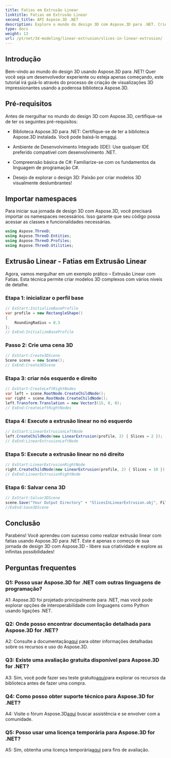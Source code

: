 ```yaml
---
title: Fatias em Extrusão Linear
linktitle: Fatias em Extrusão Linear
second_title: API Aspose.3D .NET
description: Explore o mundo do design 3D com Aspose.3D para .NET. Crie modelos impressionantes usando nosso tutorial de extrusão linear.
type: docs
weight: 13
url: /pt/net/3d-modeling/linear-extrusion/slices-in-linear-extrusion/
---
```

## Introdução

Bem-vindo ao mundo do design 3D usando Aspose.3D para .NET! Quer você seja um desenvolvedor experiente ou esteja apenas começando, este tutorial irá guiá-lo através do processo de criação de visualizações 3D impressionantes usando a poderosa biblioteca Aspose.3D.

## Pré-requisitos

Antes de mergulhar no mundo do design 3D com Aspose.3D, certifique-se de ter os seguintes pré-requisitos:

-  Biblioteca Aspose.3D para .NET: Certifique-se de ter a biblioteca Aspose.3D instalada. Você pode baixá-lo em[aqui](https://releases.aspose.com/3d/net/).

- Ambiente de Desenvolvimento Integrado (IDE): Use qualquer IDE preferido compatível com desenvolvimento .NET.

- Compreensão básica de C#: Familiarize-se com os fundamentos da linguagem de programação C#.

- Desejo de explorar o design 3D: Paixão por criar modelos 3D visualmente deslumbrantes!

## Importar namespaces

Para iniciar sua jornada de design 3D com Aspose.3D, você precisará importar os namespaces necessários. Isso garante que seu código possa acessar as classes e funcionalidades necessárias.

```csharp
using Aspose.ThreeD;
using Aspose.ThreeD.Entities;
using Aspose.ThreeD.Profiles;
using Aspose.ThreeD.Utilities;
```

## Extrusão Linear - Fatias em Extrusão Linear

Agora, vamos mergulhar em um exemplo prático – Extrusão Linear com Fatias. Esta técnica permite criar modelos 3D complexos com vários níveis de detalhe.

### Etapa 1: inicializar o perfil base

```csharp
// ExStart:InitializeBaseProfile
var profile = new RectangleShape()
{
    RoundingRadius = 0.3
};
// ExEnd:InitializeBaseProfile
```

### Passo 2: Crie uma cena 3D

```csharp
// ExStart:Create3DScene
Scene scene = new Scene();
// ExEnd:Create3DScene
```

### Etapa 3: criar nós esquerdo e direito

```csharp
// ExStart:CreateLeftRightNodes
var left = scene.RootNode.CreateChildNode();
var right = scene.RootNode.CreateChildNode();
left.Transform.Translation = new Vector3(15, 0, 0);
// ExEnd:CreateLeftRightNodes
```

### Etapa 4: Execute a extrusão linear no nó esquerdo

```csharp
// ExStart:LinearExtrusionLeftNode
left.CreateChildNode(new LinearExtrusion(profile, 2) { Slices = 2 });
// ExEnd:LinearExtrusionLeftNode
```

### Etapa 5: Execute a extrusão linear no nó direito

```csharp
// ExStart:LinearExtrusionRightNode
right.CreateChildNode(new LinearExtrusion(profile, 2) { Slices = 10 });
// ExEnd:LinearExtrusionRightNode
```

### Etapa 6: Salvar cena 3D

```csharp
// ExStart:Salvar3DScene
scene.Save("Your Output Directory" + "SlicesInLinearExtrusion.obj", FileFormat.WavefrontOBJ);
//ExEnd:Save3DScene
```

## Conclusão

Parabéns! Você aprendeu com sucesso como realizar extrusão linear com fatias usando Aspose.3D para .NET. Este é apenas o começo de sua jornada de design 3D com Aspose.3D - libere sua criatividade e explore as infinitas possibilidades!

## Perguntas frequentes

### Q1: Posso usar Aspose.3D for .NET com outras linguagens de programação?

A1: Aspose.3D foi projetado principalmente para .NET, mas você pode explorar opções de interoperabilidade com linguagens como Python usando ligações .NET.

### Q2: Onde posso encontrar documentação detalhada para Aspose.3D for .NET?

 A2: Consulte a documentação[aqui](https://reference.aspose.com/3d/net/) para obter informações detalhadas sobre os recursos e uso do Aspose.3D.

### Q3: Existe uma avaliação gratuita disponível para Aspose.3D for .NET?

 A3: Sim, você pode fazer seu teste gratuito[aqui](https://releases.aspose.com/)para explorar os recursos da biblioteca antes de fazer uma compra.

### Q4: Como posso obter suporte técnico para Aspose.3D for .NET?

 A4: Visite o fórum Aspose.3D[aqui](https://forum.aspose.com/c/3d/18) buscar assistência e se envolver com a comunidade.

### Q5: Posso usar uma licença temporária para Aspose.3D for .NET?

 A5: Sim, obtenha uma licença temporária[aqui](https://purchase.aspose.com/temporary-license/) para fins de avaliação.